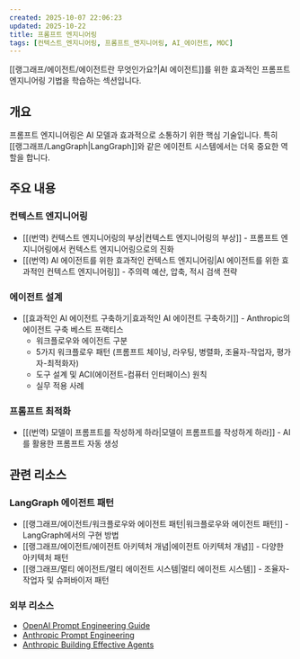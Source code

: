 ```yaml
---
created: 2025-10-07 22:06:23
updated: 2025-10-22
title: 프롬프트 엔지니어링
tags: [컨텍스트_엔지니어링, 프롬프트_엔지니어링, AI_에이전트, MOC]
---
```


[[랭그래프/에이전트/에이전트란 무엇인가요?|AI 에이전트]]를 위한 효과적인 프롬프트 엔지니어링 기법을 학습하는 섹션입니다.

## 개요

프롬프트 엔지니어링은 AI 모델과 효과적으로 소통하기 위한 핵심 기술입니다. 특히 [[랭그래프/LangGraph|LangGraph]]와 같은 에이전트 시스템에서는 더욱 중요한 역할을 합니다.

## 주요 내용

### 컨텍스트 엔지니어링
- [[(번역) 컨텍스트 엔지니어링의 부상|컨텍스트 엔지니어링의 부상]] - 프롬프트 엔지니어링에서 컨텍스트 엔지니어링으로의 진화
- [[(번역) AI 에이전트를 위한 효과적인 컨텍스트 엔지니어링|AI 에이전트를 위한 효과적인 컨텍스트 엔지니어링]] - 주의력 예산, 압축, 적시 검색 전략

### 에이전트 설계
- [[효과적인 AI 에이전트 구축하기|효과적인 AI 에이전트 구축하기]] - Anthropic의 에이전트 구축 베스트 프랙티스
  - 워크플로우와 에이전트 구분
  - 5가지 워크플로우 패턴 (프롬프트 체이닝, 라우팅, 병렬화, 조율자-작업자, 평가자-최적화자)
  - 도구 설계 및 ACI(에이전트-컴퓨터 인터페이스) 원칙
  - 실무 적용 사례

### 프롬프트 최적화
- [[(번역) 모델이 프롬프트를 작성하게 하라|모델이 프롬프트를 작성하게 하라]] - AI를 활용한 프롬프트 자동 생성

## 관련 리소스

### LangGraph 에이전트 패턴
- [[랭그래프/에이전트/워크플로우와 에이전트 패턴|워크플로우와 에이전트 패턴]] - LangGraph에서의 구현 방법
- [[랭그래프/에이전트/에이전트 아키텍처 개념|에이전트 아키텍처 개념]] - 다양한 아키텍처 패턴
- [[랭그래프/멀티 에이전트/멀티 에이전트 시스템|멀티 에이전트 시스템]] - 조율자-작업자 및 슈퍼바이저 패턴

### 외부 리소스
- [OpenAI Prompt Engineering Guide](https://platform.openai.com/docs/guides/prompt-engineering)
- [Anthropic Prompt Engineering](https://docs.claude.com/ko/docs/build-with-claude/prompt-engineering/overview)
- [Anthropic Building Effective Agents](https://www.anthropic.com/engineering/building-effective-agents)
